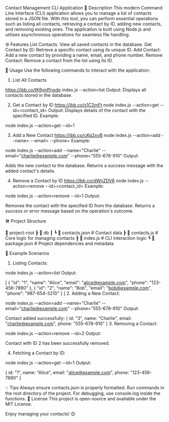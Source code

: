Contact Management CLI Application
📖 Description
This modern Command Line Interface (CLI) application allows you to manage a list of contacts stored in a JSON file. With this tool, you can perform essential operations such as listing all contacts, retrieving a contact by ID, adding new contacts, and removing existing ones. The application is built using Node.js and utilizes asynchronous operations for seamless file handling.

⚙️ Features
List Contacts: View all saved contacts in the database.
Get Contact by ID: Retrieve a specific contact using its unique ID.
Add Contact: Add a new contact by providing a name, email, and phone number.
Remove Contact: Remove a contact from the list using its ID.

📜 Usage
Use the following commands to interact with the application:

1. List All Contacts

https://ibb.co/tK6ynffnode
index.js --action=list
Output: Displays all contacts stored in the database.

2. Get a Contact by ID
   https://ibb.co/s1C2mFt
   node index.js --action=get --id=<contact_id>
   Output: Displays details of the contact with the specified ID.
   Example:

node index.js --action=get --id=1

3. Add a New Contact
   https://ibb.co/cKq2xvB
   node index.js --action=add --name=<name> --email=<email> --phone=<phone>
   Example:

node index.js --action=add --name="Charlie" --email="charlie@example.com" --phone="555-678-910"
Output:

Adds the new contact to the database.
Returns a success message with the added contact's details.

4. Remove a Contact by ID
   https://ibb.co/dWnZDV6
   node index.js --action=remove --id=<contact_id>
   Example:

node index.js --action=remove --id=1
Output:

Removes the contact with the specified ID from the database.
Returns a success or error message based on the operation's outcome.

🛠️ Project Structure

📂 project-root
┣ 📂 db
┃ ┗ 📄 contacts.json # Contact data
┣ 📄 contacts.js # Core logic for managing contacts
┣ 📄 index.js # CLI interaction logic
┗ 📄 package.json # Project dependencies and metadata

📂 Example Scenarios

1. Listing Contacts:

node index.js --action=list
Output:

[
{ "id": "1", "name": "Alice", "email": "alice@example.com", "phone": "123-456-7890" },
{ "id": "2", "name": "Bob", "email": "bob@example.com", "phone": "987-654-3210" }
] 2. Adding a New Contact:

node index.js --action=add --name="Charlie" --email="charlie@example.com" --phone="555-678-910"
Output:

Contact added successfully:
{ id: "3", name: "Charlie", email: "charlie@example.com", phone: "555-678-910" } 3. Removing a Contact:

node index.js --action=remove --id=2
Output:

Contact with ID 2 has been successfully removed.

4. Fetching a Contact by ID:

node index.js --action=get --id=1
Output:

{ id: "1", name: "Alice", email: "alice@example.com", phone: "123-456-7890" }

💡 Tips
Always ensure contacts.json is properly formatted.
Run commands in the root directory of the project.
For debugging, use console.log inside the functions.
🔗 License
This project is open-source and available under the MIT License.

Enjoy managing your contacts! 😊
